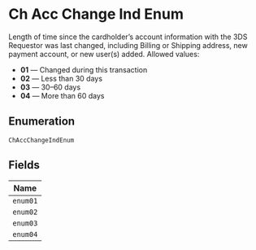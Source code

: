 
# Ch Acc Change Ind Enum

Length of time since the cardholder’s account information with the 3DS Requestor was last changed, including Billing or Shipping address, new payment account, or new user(s) added.
Allowed values:

* **01** — Changed during this transaction
* **02** — Less than 30 days
* **03** — 30–60 days
* **04** — More than 60 days

## Enumeration

`ChAccChangeIndEnum`

## Fields

| Name |
|  --- |
| `enum01` |
| `enum02` |
| `enum03` |
| `enum04` |


